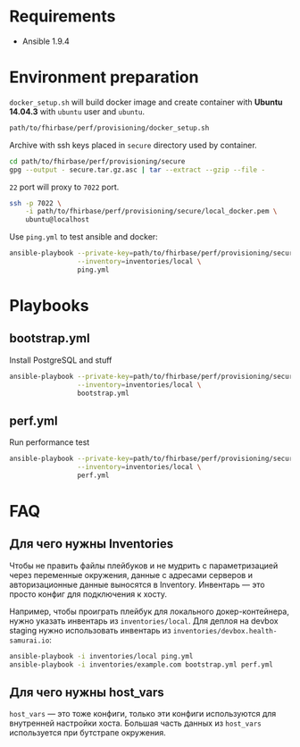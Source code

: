 # Requirements

* Ansible 1.9.4

# Environment preparation

`docker_setup.sh` will build docker image and create container
with __Ubuntu 14.04.3__ with `ubuntu` user and `ubuntu`.

```bash
path/to/fhirbase/perf/provisioning/docker_setup.sh
```

Archive with ssh keys placed in `secure` directory used by container.

```bash
cd path/to/fhirbase/perf/provisioning/secure
gpg --output - secure.tar.gz.asc | tar --extract --gzip --file -
```

`22` port will proxy to `7022` port.

```bash
ssh -p 7022 \
    -i path/to/fhirbase/perf/provisioning/secure/local_docker.pem \
    ubuntu@localhost
```

Use `ping.yml` to test ansible and docker:

```bash
ansible-playbook --private-key=path/to/fhirbase/perf/provisioning/secure/local_docker.pem \
                 --inventory=inventories/local \
                 ping.yml
```

# Playbooks

## bootstrap.yml

Install PostgreSQL and stuff

```bash
ansible-playbook --private-key=path/to/fhirbase/perf/provisioning/secure/local_docker.pem \
                 --inventory=inventories/local \
                 bootstrap.yml
```

## perf.yml

Run performance test

```bash
ansible-playbook --private-key=path/to/fhirbase/perf/provisioning/secure/local_docker.pem \
                 --inventory=inventories/local \
                 perf.yml
```

# FAQ

## Для чего нужны Inventories

Чтобы не править файлы плейбуков и не мудрить с параметризацией через
переменные окружения, данные с адресами серверов и авторизационные
данные выносятся в Inventory. Инвентарь — это просто конфиг для
подключения к хосту.

Например, чтобы проиграть плейбук для локального докер-контейнера,
нужно указать инвентарь из `inventories/local`. Для деплоя на devbox
staging нужно использовать инвентарь из
`inventories/devbox.health-samurai.io`:

```bash
ansible-playbook -i inventories/local ping.yml
ansible-playbook -i inventories/example.com bootstrap.yml perf.yml
```

## Для чего нужны host_vars

`host_vars` — это тоже конфиги, только эти конфиги используются для
внутренней настройки хоста.
Большая часть данных из `host_vars` используется при бутстрапе
окружения.
